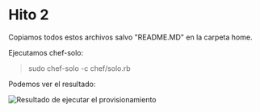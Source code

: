 # Hito 2

Copiamos todos estos archivos salvo "README.MD" en la carpeta home.

Ejecutamos chef-solo:
> sudo chef-solo -c chef/solo.rb

Podemos ver el resultado:

![Resultado de ejecutar el provisionamiento](https://user-images.githubusercontent.com/6977775/32692916-21129682-c721-11e7-8866-3cb6eaf4da65.png)
